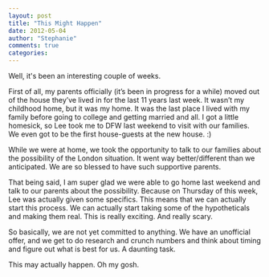 ```yaml
---
layout: post
title: "This Might Happen"
date: 2012-05-04
author: "Stephanie"
comments: true
categories: 
---
```


Well, it's been an interesting couple of weeks.  

First of all, my parents officially (it’s been in progress for a while) moved out of the house they’ve lived in for the last 11 years last week. It wasn’t my childhood home, but it was my home. It was the last place I lived with my family before going to college and getting married and all. I got a little homesick, so Lee took me to DFW last weekend to visit with our families.  We even got to be the first house-guests at the new house. :) 

While we were at home, we took the opportunity to talk to our families about the possibility of the London situation.  It went way better/different than we anticipated. We are so blessed to have such supportive parents. 

That being said, I am super glad we were able to go home last weekend and talk to our parents about the possibility.  Because on Thursday of this week, Lee was actually given some specifics. This means that we can actually start this process. We can actually start taking some of the hypotheticals and making them real.  This is really exciting. And really scary. 

So basically, we are not yet committed to anything. We have an unofficial offer, and we get to do research and crunch numbers and think about timing and figure out what is best for us. A daunting task.

This may actually happen. Oh my gosh.
